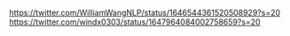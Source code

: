 https://twitter.com/WilliamWangNLP/status/1646544361520508929?s=20
https://twitter.com/windx0303/status/1647964084002758659?s=20